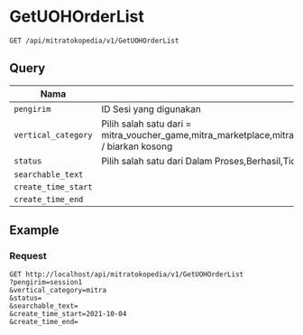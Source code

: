 # GetUOHOrderList
```
GET /api/mitratokopedia/v1/GetUOHOrderList
```

## Query

Nama | Keterangan
--- | ---
`pengirim` | ID Sesi yang digunakan
`vertical_category` | Pilih salah satu dari = mitra_voucher_game,mitra_marketplace,mitra_b2b2c,mitra_pulsa,mitra_paket_data,mitra_listrik_pln,mitra_angsuran_kredit,mitra_air_pdam,mitra_bpjs,mitra_telkom,mitra_internet_tv_kabel,mitra_tagihan,mitra_donasi,mitra_pajak,mitra_samsat,mitra_emoney,mitra_gas_pgn,mitra_pasca_bayar,mitra_penerimaan_negara,mitra_dompet_digital / biarkan kosong
`status` | Pilih salah satu dari Dalam Proses,Berhasil,Tidak Berhasil atau biarkan kosong
`searchable_text` | 
`create_time_start` | 
`create_time_end` | 

## Example

### Request

```
GET http://localhost/api/mitratokopedia/v1/GetUOHOrderList
?pengirim=session1
&vertical_category=mitra
&status=
&searchable_text=
&create_time_start=2021-10-04
&create_time_end=
```